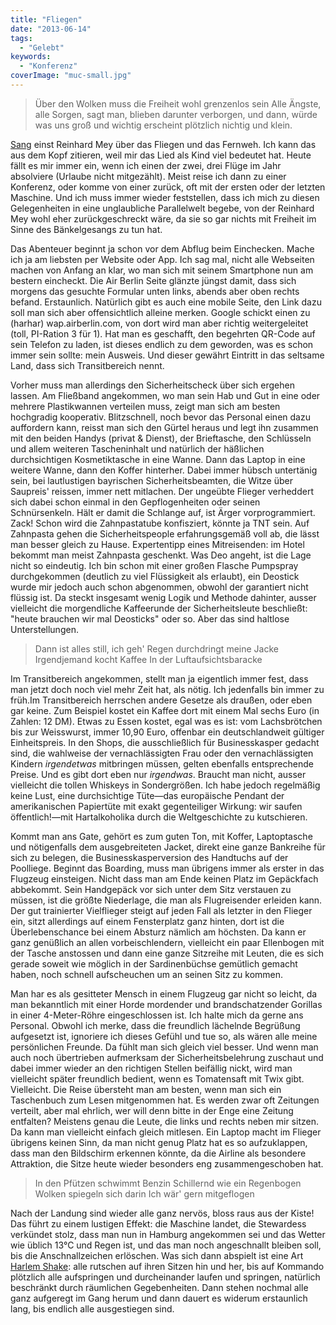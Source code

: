 ```yaml
---
title: "Fliegen"
date: "2013-06-14"
tags:
  - "Gelebt"
keywords:
  - "Konferenz"
coverImage: "muc-small.jpg"
---
```


> Über den Wolken
> muss die Freiheit wohl grenzenlos sein
> Alle Ängste, alle Sorgen, sagt man,
> blieben darunter verborgen,
> und dann,
> würde was uns groß und wichtig erscheint
> plötzlich nichtig und klein.

[Sang](http://www.youtube.com/watch?v=lK76cnUcj8U&t=0m7s) einst Reinhard Mey über das Fliegen und das Fernweh. Ich kann das aus dem Kopf zitieren, weil mir das Lied als Kind viel bedeutet hat. Heute fällt es mir immer ein, wenn ich einen der zwei, drei Flüge im Jahr absolviere (Urlaube nicht mitgezählt). Meist reise ich dann zu einer Konferenz, oder komme von einer zurück, oft mit der ersten oder der letzten Maschine. Und ich muss immer wieder feststellen, dass ich mich zu diesen Gelegenheiten in eine unglaubliche Parallelwelt begebe, von der Reinhard Mey wohl eher zurückgeschreckt wäre, da sie so gar nichts mit Freiheit im Sinne des Bänkelgesangs zu tun hat.

Das Abenteuer beginnt ja schon vor dem Abflug beim Einchecken. Mache ich ja am liebsten per Website oder App. Ich sag mal, nicht alle Webseiten machen von Anfang an klar, wo man sich mit seinem Smartphone nun am bestern eincheckt. Die Air Berlin Seite glänzte jüngst damit, dass sich morgens das gesuchte Formular unten links, abends aber oben rechts befand. Erstaunlich. Natürlich gibt es auch eine mobile Seite, den Link dazu soll man sich aber offensichtlich alleine merken. Google schickt einen zu (harhar) wap.airberlin.com, von dort wird man aber richtig weitergeleitet (toll, PI-Ration 3 für 1). Hat man es geschafft, den begehrten QR-Code auf sein Telefon zu laden, ist dieses endlich zu dem geworden, was es schon immer sein sollte: mein Ausweis. Und dieser gewährt Eintritt in das seltsame Land, dass sich Transitbereich nennt.

Vorher muss man allerdings den Sicherheitscheck über sich ergehen lassen. Am Fließband angekommen, wo man sein Hab und Gut in eine oder mehrere Plastikwannen verteilen muss, zeigt man sich am besten hochgradig kooperativ. Blitzschnell, noch bevor das Personal einen dazu auffordern kann, reisst man sich den Gürtel heraus und legt ihn zusammen mit den beiden Handys (privat & Dienst), der Brieftasche, den Schlüsseln und allem weiteren Tascheninhalt und natürlich der häßlichen durchsichtigen Kosmetiktasche in eine Wanne. Dann das Laptop in eine weitere Wanne, dann den Koffer hinterher. Dabei immer hübsch untertänig sein, bei lautlustigen bayrischen Sicherheitsbeamten, die Witze über Saupreis' reissen, immer nett mitlachen. Der ungeübte Flieger verheddert sich dabei schon einmal in den Gepflogenheiten oder seinen Schnürsenkeln. Hält er damit die Schlange auf, ist Ärger vorprogrammiert. Zack! Schon wird die Zahnpastatube konfisziert, könnte ja TNT sein. Auf Zahnpasta gehen die Sicherheitspeople erfahrungsgemäß voll ab, die lässt man besser gleich zu Hause. Expertentipp eines Mitreisenden: im Hotel bekommt man meist Zahnpasta geschenkt. Was Deo angeht, ist die Lage nicht so eindeutig. Ich bin schon mit einer großen Flasche Pumpspray durchgekommen (deutlich zu viel Flüssigkeit als erlaubt), ein Deostick wurde mir jedoch auch schon abgenommen, obwohl der garantiert nicht flüssig ist. Da steckt insgesamt wenig Logik und Methode dahinter, ausser vielleicht die morgendliche Kaffeerunde der Sicherheitsleute beschließt: "heute brauchen wir mal Deosticks" oder so. Aber das sind haltlose Unterstellungen.

> Dann ist alles still, ich geh'
> Regen durchdringt meine Jacke
> Irgendjemand kocht Kaffee
> In der Luftaufsichtsbaracke

Im Transitbereich angekommen, stellt man ja eigentlich immer fest, dass man jetzt doch noch viel mehr Zeit hat, als nötig. Ich jedenfalls bin immer zu früh.Im Transitbereich herrschen andere Gesetze als draußen, oder eben gar keine. Zum Beispiel kostet ein Kaffee dort mit einem Mal sechs Euro (in Zahlen: 12 DM). Etwas zu Essen kostet, egal was es ist: vom Lachsbrötchen bis zur Weisswurst, immer 10,90 Euro, offenbar ein deutschlandweit gültiger Einheitspreis. In den Shops, die ausschließlich für Businesskasper gedacht sind, die wahlweise der vernachlässigten Frau oder den vernachlässigten Kindern _irgendetwas_ mitbringen müssen, gelten ebenfalls entsprechende Preise. Und es gibt dort eben nur _irgendwas_. Braucht man nicht, ausser vielleicht die tollen Whiskeys in Sondergrößen. Ich habe jedoch regelmäßig keine Lust, eine durchsichtige Tüte—das europäische Pendant der amerikanischen Papiertüte mit exakt gegenteiliger Wirkung: wir saufen öffentlich!—mit Hartalkoholika durch die Weltgeschichte zu kutschieren.

Kommt man ans Gate, gehört es zum guten Ton, mit Koffer, Laptoptasche und nötigenfalls dem ausgebreiteten Jacket, direkt eine ganze Bankreihe für sich zu belegen, die Businesskasperversion des Handtuchs auf der Poolliege. Beginnt das Boarding, muss man übrigens immer als erster in das Flugzeug einsteigen. Nicht dass man am Ende keinen Platz im Gepäckfach abbekommt. Sein Handgepäck vor sich unter dem Sitz verstauen zu müssen, ist die größte Niederlage, die man als Flugreisender erleiden kann. Der gut trainierter Vielflieger steigt auf jeden Fall als letzter in den Flieger ein, sitzt allerdings auf einem Fensterplatz ganz hinten, dort ist die Überlebenschance bei einem Absturz nämlich am höchsten. Da kann er ganz genüßlich an allen vorbeischlendern, vielleicht ein paar Ellenbogen mit der Tasche anstossen und dann eine ganze Sitzreihe mit Leuten, die es sich gerade soweit wie möglich in der Sardinenbüchse gemütlich gemacht haben, noch schnell aufscheuchen um an seinen Sitz zu kommen.

Man har es als gesitteter Mensch in einem Flugzeug gar nicht so leicht, da man bekanntlich mit einer Horde mordender und brandschatzender Gorillas in einer 4-Meter-Röhre eingeschlossen ist. Ich halte mich da gerne ans Personal. Obwohl ich merke, dass die freundlich lächelnde Begrüßung aufgesetzt ist, ignoriere ich dieses Gefühl und tue so, als wären alle meine persönlichen Freunde. Da fühlt man sich gleich viel besser. Und wenn man auch noch übertrieben aufmerksam der Sicherheitsbelehrung zuschaut und dabei immer wieder an den richtigen Stellen beifällig nickt, wird man vielleicht später freundlich bedient, wenn es Tomatensaft mit Twix gibt. Vielleicht. Die Reise übersteht man am besten, wenn man sich ein Taschenbuch zum Lesen mitgenommen hat. Es werden zwar oft Zeitungen verteilt, aber mal ehrlich, wer will denn bitte in der Enge eine Zeitung entfalten? Meistens genau die Leute, die links und rechts neben mir sitzen. Da kann man vielleicht einfach gleich mitlesen. Ein Laptop macht im Flieger übrigens keinen Sinn, da man nicht genug Platz hat es so aufzuklappen, dass man den Bildschirm erkennen könnte, da die Airline als besondere Attraktion, die Sitze heute wieder besonders eng zusammengeschoben hat.

> In den Pfützen schwimmt Benzin
> Schillernd wie ein Regenbogen
> Wolken spiegeln sich darin
> Ich wär' gern mitgeflogen

Nach der Landung sind wieder alle ganz nervös, bloss raus aus der Kiste! Das führt zu einem lustigen Effekt: die Maschine landet, die Stewardess verkündet stolz, dass man nun in Hamburg angekommen sei und das Wetter wie üblich 13°C und Regen ist, und das man noch angeschnallt bleiben soll, bis die Anschnallzeichen erlöschen. Was sich dann abspielt ist eine Art [Harlem Shake](http://www.youtube.com/watch?v=xG6p0z_W2Bo): alle rutschen auf ihren Sitzen hin und her, bis auf Kommando plötzlich alle aufspringen und durcheinander laufen und springen, natürlich beschränkt durch räumlichen Gegebenheiten. Dann stehen nochmal alle ganz aufgeregt im Gang herum und dann dauert es widerum erstaunlich lang, bis endlich alle ausgestiegen sind.

